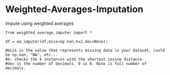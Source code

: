 # Weighted-Averages-Imputation

Impute using weighted averages

    from weighted_average_imputer import *
    
    df = wa_imputer(df,miss=np.nan,k=2,dec=None):
    
    #miss is the value that represents missing data in your dataset, could be np.nan, "NA", etc...
    #k: checks the k instances with the shortest cosine distance.
    #dec is the number of decimals. 0 is 0. None is full number of decimals.
